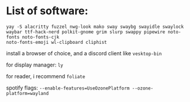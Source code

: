 # List of software:

```
yay -S alacritty fuzzel nwg-look mako sway swaybg swayidle swaylock waybar ttf-hack-nerd polkit-gnome grim slurp swappy pipewire noto-fonts noto-fonts-cjk
noto-fonts-emoji wl-clipboard cliphist
```
install a browser of choice, and a discord client like `vesktop-bin`

for display manager: `ly`

for reader, i recommend `foliate`

spotify flags: `--enable-features=UseOzonePlatform --ozone-platform=wayland`

